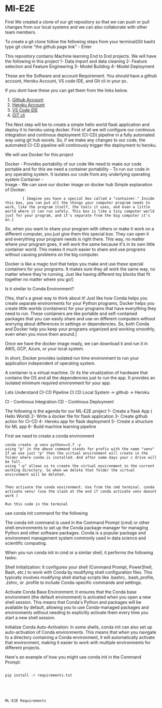 # Ml-E2E

First We created a clone of our git repository so that we can push or pull changes from our local systems and we can also collaborate with other team members.


To create a git clone follow the following steps
    from your terminal(Git bash) type git clone "the github page link" - Enter
    

This repository contains Machine learning End to End projects. 
We will have the following in this project
    1- Data import and data cleaning
    2- Feature selection and Feature Engineering
    3- Model Building
    4- Model Deployment

These are the Software and account Requirement.
You should have a github account, Heroku Account, VS code IDE, and GIt cli in your pc.

If you dont have these you can get them from the links below.

1. [Github Account](https://github.com)
2. [Heroku Account](https://dashboard.heroku.com/login)
3. [VS Code IDE](https://code.visualstudio.com/download)
4. [GIT cli](https://git-scm.com/download)


The Next step will be to create a simple hello world flask application and deploy it to heroku using docker.
First of all we will configure our continous integration and continous deployment (CI-CD) pipeline in a fully automated way using git hub excels.
So, if we make any changes to our code, the automated CI-CD pipeline will continously trigger the deployment to heroku.


We will use Docker for this project

Docker -    Provides portability of our code
            We need to make our code portable and for this we need a container
            portability -   To run our code in any operating system. 
                            It isolates our code from any underlying operating system
            Container   -   
            Image       -   We can save our docker image on docker hub
            Simple explanation of Docker:

            [ Imagine you have a special box called a "container." Inside this box, you can put all the things your computer program needs to work, like the program itself, the tools it uses, and even a little world where it can run safely. This box is like a tiny computer world just for your program, and it's separate from the big computer it's on.]

So, when you want to share your program with others or make it work on a different computer, you just give them this special box. They can open it and everything your program needs is right there. This way, no matter where your program goes, it will work the same because it's in its own little container world. This makes it much easier to share and use programs without causing problems on the big computer.

Docker is like a magic tool that helps you make and use these special containers for your programs. It makes sure they all work the same way, no matter where they're running. Just like having different toy blocks that fit together no matter where you go!]

Is it similar to Conda Environment?

[Yes, that's a great way to think about it! Just like how Conda helps you create separate environments for your Python programs, Docker helps you create little worlds (containers) for your programs that have everything they need to run. These containers are like portable and self-contained packages that you can easily share and use on different computers without worrying about differences in settings or dependencies. So, both Conda and Docker help you keep your programs organized and working smoothly, even when you move them around.]

Once we have the docker image ready, we can download it and run it in AWS, GCP, Azure, or your local system.

In short, Docker provides isolated run time environment to run your application independent of operating system.

A container is a virtual machine. Or its the virualization of hardware  that contains the OS and all the dependencies just to run the app. It provides an isolated minimum required environment for your app.


Lets Understand CI-CD Pipeline
                CI                          CD
Local System ->               github   ->            Heroku

CI - Continous Integration
CD - Continous Deployment
 

The following is the agenda for our ML-E2E project
1- Create a flask App ( Hello World)
2- Write a docker file for flask application
3- Create github action for CI-CD
4- Heroku app for flask deployment
5- Create a structure for ML app
6- Build machine learning pipeline


First we need to create a conda environment
 
```
conda create -p venv python==3.7 -y
using "p" in the above command stands for prefix with the name "venv"
If we use just "p" then the virtual environment will create in the folder where conda is installed. And after some days your c drive will be full.
using "-p" allows us to create the virtual environment in the current working directory. So when we delete that folder the virtual environment will be deleted.


Then activate the conda environment. Use from the cmd terminal. conda activate venv/ (use the slash at the end if conda activate venv doesnt work )

Run this code in the terminal
```
use conda init command for the following

The conda init command is used in the Command Prompt (cmd) or other shell environments to set up the Conda package manager for managing Python and other software packages. Conda is a popular package and environment management system commonly used in data science and scientific computing.

When you run conda init in cmd or a similar shell, it performs the following tasks:

Shell Initialization: It configures your shell (Command Prompt, PowerShell, Bash, etc.) to work with Conda by modifying shell configuration files. This typically involves modifying shell startup scripts like .bashrc, .bash_profile, .zshrc, or .profile to include Conda-specific commands and settings.

Activate Conda Base Environment: It ensures that the Conda base environment (the default environment) is activated when you open a new shell session. This means that Conda's Python and packages will be available by default, allowing you to use Conda-managed packages and environments without needing to explicitly activate them every time you start a new shell session.

Initialize Conda Auto-Activation: In some shells, conda init can also set up auto-activation of Conda environments. This means that when you navigate to a directory containing a Conda environment, it will automatically activate that environment, making it easier to work with multiple environments for different projects.

Here's an example of how you might use conda init in the Command Prompt:


```

pip install -r requirements.txt





ML-E2E Requirements



